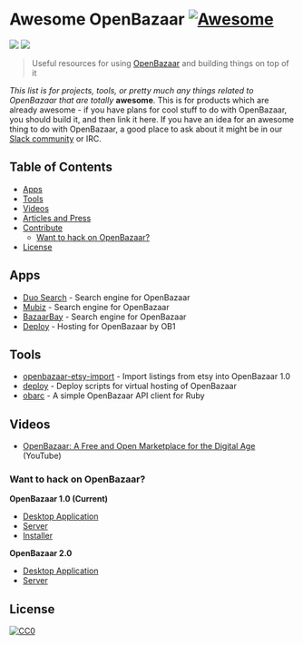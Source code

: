 # Awesome OpenBazaar [![Awesome](https://cdn.rawgit.com/sindresorhus/awesome/d7305f38d29fed78fa85652e3a63e154dd8e8829/media/badge.svg)](https://github.com/sindresorhus/awesome)

[![](https://img.shields.io/badge/made%20by-OpenBazaar-blue.svg?style=flat-square)](https://openbazazar.org)
[![](https://img.shields.io/badge/freenode-%23openbazaar-blue.svg?style=flat-square)](http://webchat.freenode.net/?channels=%23ipfs)

> Useful resources for using [OpenBazaar](https://openbazaar.org) and building things on top of it

_This list is for projects, tools, or pretty much any things related to OpenBazaar that
are totally_ **awesome**. This is for products which are already awesome - if
you have plans for cool stuff to do with OpenBazaar, you should build it, and then
link it here. If you have an idea for an awesome thing to do with OpenBazaar, a good
place to ask about it might be in our [Slack community](http://slack.openbazaar.org) or IRC.

## Table of Contents

- [Apps](#apps)
- [Tools](#tools)
- [Videos](#videos)
- [Articles and Press](#articles-and-press)
- [Contribute](#contribute)
  - [Want to hack on OpenBazaar?](#want-to-hack-on-openbazaar)
- [License](#license)

## Apps
* [Duo Search](https://duosear.ch/) - Search engine for OpenBazaar
* [Mubiz](http://mubiz.com/) - Search engine for OpenBazaar
* [BazaarBay](http://bazaarbay.org) - Search engine for OpenBazaar
* [Deploy](https://deploy.ob1.io) - Hosting for OpenBazaar by OB1

## Tools
* [openbazaar-etsy-import](https://github.com/hoffmabc/openbazaar-etsy-import) - Import listings from etsy into OpenBazaar 1.0
* [deploy](https://github.com/OB1Company/deploy) - Deploy scripts for virtual hosting of OpenBazaar
* [obarc](https://github.com/inertia186/obarc) - A simple OpenBazaar API client for Ruby

## Videos

* [OpenBazaar: A Free and Open Marketplace for the Digital Age](https://www.youtube.com/watch?v=nuRgHbTU9pk) (YouTube)

### Want to hack on OpenBazaar?

**OpenBazaar 1.0 (Current)**
* [Desktop Application](https://github.com/OpenBazaar/OpenBazaar-Client)
* [Server](https://github.com/OpenBazaar/OpenBazaar-Server)
* [Installer](https://github.com/OpenBazaar/OpenBazaar-Installer)

**OpenBazaar 2.0**
* [Desktop Application](https://github.com/OpenBazaar/openbazaar-desktop)
* [Server](https://github.com/OpenBazaar/openbazaar-go)

## License

[![CC0](https://licensebuttons.net/p/zero/1.0/88x31.png)](https://creativecommons.org/publicdomain/zero/1.0/)
